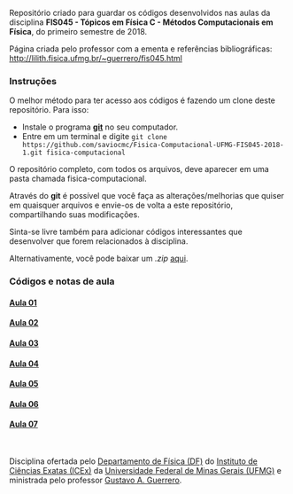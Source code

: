 Repositório criado para guardar os códigos desenvolvidos nas aulas da disciplina **FIS045 - Tópicos em Física C - Métodos Computacionais em Física**, do primeiro semestre de 2018.

Página criada pelo professor com a ementa e referências bibliográficas:
http://lilith.fisica.ufmg.br/~guerrero/fis045.html

### Instruções

O melhor método para ter acesso aos códigos é fazendo um clone deste repositório.
Para isso:
* Instale o programa [**git**](https://git-scm.com/downloads) no seu computador.
* Entre em um terminal e digite ``git clone https://github.com/saviocmc/Fisica-Computacional-UFMG-FIS045-2018-1.git fisica-computacional``

O repositório completo, com todos os arquivos, deve aparecer em uma pasta chamada fisica-computacional.

Através do **git** é possível que você faça as alterações/melhorias que quiser em quaisquer arquivos e envie-os de volta a este repositório, compartilhando suas modificações.

Sinta-se livre também para adicionar códigos interessantes que desenvolver que forem relacionados à disciplina.

Alternativamente, você pode baixar um *.zip* [aqui](https://github.com/saviocmc/Fisica-Computacional-UFMG-FIS045-2018-1/archive/master.zip).

### Códigos e notas de aula
#### [Aula 01](aula01)
#### [Aula 02](aula02)
#### [Aula 03](aula03)
#### [Aula 04](aula04)
#### [Aula 05](aula05)
#### [Aula 06](aula06)
#### [Aula 07](aula07)

<br/>

Disciplina ofertada pelo [Departamento de Física (DF)](http://www.fisica.ufmg.br) do [Instituto de Ciências Exatas (ICEx)](http://www.icex.ufmg.br) da 
[Universidade Federal de Minas Gerais (UFMG)](http://ufmg.br) e ministrada pelo professor [Gustavo A. Guerrero](http://lilith.fisica.ufmg.br/~guerrero).
